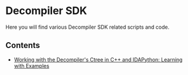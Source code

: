 # Decompiler SDK

Here you will find various Decompiler SDK related scripts and code.

## Contents

- [Working with the Decompiler's Ctree in C++ and IDAPython: Learning with Examples](ctree_visitor/README.md)
